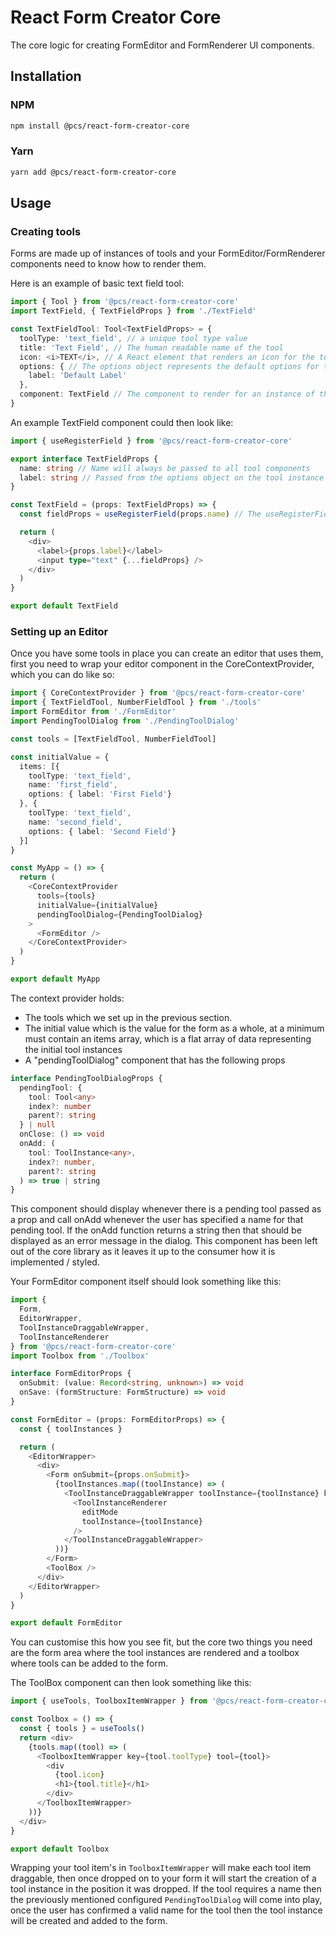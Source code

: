 # React Form Creator Core

The core logic for creating FormEditor and FormRenderer UI components.

## Installation

### NPM

```bash
npm install @pcs/react-form-creator-core
```

### Yarn

```bash
yarn add @pcs/react-form-creator-core
```

## Usage

### Creating tools

Forms are made up of instances of tools and your FormEditor/FormRenderer components need to know how to render them.

Here is an example of basic text field tool:

```typescript
import { Tool } from '@pcs/react-form-creator-core'
import TextField, { TextFieldProps } from './TextField'

const TextFieldTool: Tool<TextFieldProps> = {
  toolType: 'text_field', // a unique tool type value
  title: 'Text Field', // The human readable name of the tool
  icon: <i>TEXT</i>, // A React element that renders an icon for the tool
  options: { // The options object represents the default options for the tool, on tool render each option is passed at a prop to the tool component
    label: 'Default Label' 
  },
  component: TextField // The component to render for an instance of this tool
}
```

An example TextField component could then look like:

```typescript
import { useRegisterField } from '@pcs/react-form-creator-core'

export interface TextFieldProps {
  name: string // Name will always be passed to all tool components
  label: string // Passed from the options object on the tool instance
}

const TextField = (props: TextFieldProps) => {
  const fieldProps = useRegisterField(props.name) // The useRegisterField hook generates the props needed to register a field of the given name against the form

  return (
    <div>
      <label>{props.label}</label>
      <input type="text" {...fieldProps} />
    </div>
  )
}

export default TextField
```

### Setting up an Editor

Once you have some tools in place you can create an editor that uses them, first you need to wrap your editor component in the CoreContextProvider, which you can do like so:

```typescript
import { CoreContextProvider } from '@pcs/react-form-creator-core'
import { TextFieldTool, NumberFieldTool } from './tools'
import FormEditor from './FormEditor'
import PendingToolDialog from './PendingToolDialog'

const tools = [TextFieldTool, NumberFieldTool]

const initialValue = { 
  items: [{ 
    toolType: 'text_field', 
    name: 'first_field', 
    options: { label: 'First Field'}
  }, { 
    toolType: 'text_field', 
    name: 'second_field', 
    options: { label: 'Second Field'}
  }] 
}

const MyApp = () => {
  return (
    <CoreContextProvider 
      tools={tools}
      initialValue={initialValue}
      pendingToolDialog={PendingToolDialog}
    >
      <FormEditor />
    </CoreContextProvider>
  )
}

export default MyApp
```

The context provider holds:

* The tools which we set up in the previous section.
* The initial value which is the value for the form as a whole, at a minimum must contain an items array, which is a flat array of data representing the initial tool instances
* A "pendingToolDialog" component that has the following props

```typescript
interface PendingToolDialogProps {
  pendingTool: {
    tool: Tool<any>
    index?: number
    parent?: string
  } | null
  onClose: () => void
  onAdd: (
    tool: ToolInstance<any>,
    index?: number,
    parent?: string
  ) => true | string
} 
```

This component should display whenever there is a pending tool passed as a prop and call onAdd whenever the user has specified a name for that pending tool. If the onAdd function returns a string then that should be displayed as an error message in the dialog. This component has been left out of the core library as it leaves it up to the consumer how it is implemented / styled.

Your FormEditor component itself should look something like this:

```typescript
import { 
  Form, 
  EditorWrapper, 
  ToolInstanceDraggableWrapper, 
  ToolInstanceRenderer 
} from '@pcs/react-form-creator-core'
import Toolbox from './Toolbox'

interface FormEditorProps {
  onSubmit: (value: Record<string, unknown>) => void
  onSave: (formStructure: FormStructure) => void
}

const FormEditor = (props: FormEditorProps) => {
  const { toolInstances }

  return (
    <EditorWrapper>
      <div>
        <Form onSubmit={props.onSubmit}>
          {toolInstances.map((toolInstance) => (
            <ToolInstanceDraggableWrapper toolInstance={toolInstance} key={toolInstance.name}>
              <ToolInstanceRenderer
                editMode
                toolInstance={toolInstance}
              />
            </ToolInstanceDraggableWrapper>
          ))}
        </Form>
        <ToolBox />
      </div>
    </EditorWrapper>
  )
}

export default FormEditor
```

You can customise this how you see fit, but the core two things you need are the form area where the tool instances are rendered and a toolbox where tools can be added to the form.

The ToolBox component can then look something like this:

```typescript
import { useTools, ToolboxItemWrapper } from '@pcs/react-form-creator-core'

const Toolbox = () => {
  const { tools } = useTools()
  return <div>
    {tools.map((tool) => (
      <ToolboxItemWrapper key={tool.toolType} tool={tool}>
        <div
          {tool.icon}
          <h1>{tool.title}</h1>
        </div>
      </ToolboxItemWrapper>
    ))}
  </div>
}

export default Toolbox
```

Wrapping your tool item's in `ToolboxItemWrapper` will make each tool item draggable, then once dropped on to your form it will start the creation of a tool instance in the position it was dropped. If the tool requires a name then the previously mentioned configured `PendingToolDialog` will come into play, once the user has confirmed a valid name for the tool then the tool instance will be created and added to the form.
